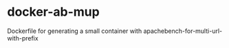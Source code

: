 # docker-ab-mup
Dockerfile for generating a small container with apachebench-for-multi-url-with-prefix
